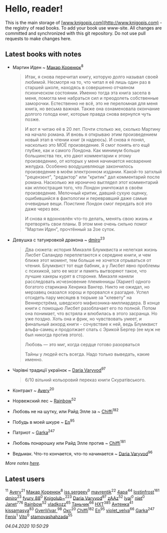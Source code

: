 # Hello, reader!
This is the main storage of [www.knigopis.com](http://www.knigopis.com) - the registry of read books.
To add your book use www-site. All changes are committed and synchronized with this git repository.
Do not use pull requests to make changes here.


## Latest books with notes
* Мартин Иден ~ [Макар Коренюк](users/126/126368737-vkontakte)<sup>8</sup>
    > Итак, я снова перечитал книгу, которую долго называл своей любимой. Несмотря на то, что читал я её лишь один раз в старшей школе, находясь в совершенно отчаяном психическом состоянии. Именно тогда эта книга засела в меня, помогла мне набраться сил и преодолеть собственные заморочки. Естественно не всё, это не переломная для меня книга, но весьма важная. Также она ознаменовала окончание долгого голода книг, которые правда снова вернулся чуть позже. 
    > 
    > И вот я читаю её в 20 лет. Почти столько же, сколько Мартину на начало романа. И вновь я открываю этим произведением новый этап в чтении книг (я надеюсь). И снова я понял, насколько это МОЁ произведение. Я смог понять его ещё глубже, как и самого Лондона. Как минимум больше большинства тех, кто дают комментарии к этому произведению, от которых у меня начинается несварение желудка. Особенно воодушевляюще закончилось произведение в моём электронном издании. Какой-то затхлый "рецензент", "редактор" или "критик" дал комментарий после романа. Насколько же иронично выглядел этот комментарий как иллюстрация того, что Лондон уничтожал в своём произведение. Мелочный критик, давший сухую оценку, ошибившийся в фактологии и перевравший даже самые очевидные вещи. Поистине Лондон смог передать всё это даже через век. 
    > 
    > И снова я вдохновлён что-то делать, менять свою жизнь и претворять свои планы. В этом мне очень сильно помог "Мартин Иден", прочтённый за 2ое суток.

* Девушка с татуировкой дракона ~ [dmiro](users/571/5714115-vkontakte)<sup>23</sup>
    > Два сюжета: история Микаэля Блумквиста и нелегкая жизнь Лисбет Саландер переплетаются к середине книги, и чем ближе этот момент, тем больше не хочется отрываться от чтения.
    > Блумквист тот еще бабник, а у Лисбет явно проблемы с психикой, зато ее мозг и память вытворяют такое, что лучшие хакеры курят в сторонке.
    > Микаэля наняли расследовать исчезновение племянницы (Хариет) одного богатого старикана Хенрика Вангер. Никто не ожидал, но мерзавец оказался хорош и прорвался к разгадке.
    > Успел отсидеть пару месяцев в тюрьме за "клевету" на Веннерстрёма, шведского мафиозника-миллиардера. В конце книги с помощью Лисбет разоблачает его по полной. Потом она понимает, что встряла и влюбилась в этого засранца. Но уже поздно. Хоть она и фрик, но чувствовать умеет, и финальный аккорд книги - сочувствие к ней, ведь Блумквист альфа-самец и продолжает спать с Эрикой Бергер (ее муж не был никогда против этого).
    > 
    > Любовь — это миг, когда сердце готово разорваться
    > 
    > Тайны у людей есть всегда. Надо только выведать, какие именно.

* Чарівні традиції українок ~ [Daria Varyvod](users/829/829893410524253-facebook)<sup>97</sup>
    > 6/10 вільний кольоровий переказ книги Скуратівського.

* Контракт ~ [Avery](users/567/56734832-yandex)<sup>20</sup>

* Норвежский лес ~ [Rainbow](users/109/109787328219839805802-google)<sup>52</sup>

* Любовь не на шутку,  или Райд Элле за ~ [Chiffi](users/105/105831994080785626680-google)<sup>182</sup>

* Побудь в моей шкуре ~ [En](users/333/333646551-vkontakte)<sup>95</sup>

* Патриот ~ [Garka](users/115/115753719718250012620-google)<sup>247</sup>

* Любовь понарошку или Райд Элле против ~ [Chiffi](users/105/105831994080785626680-google)<sup>181</sup>

* Ведьмак. Что-то кончается, что-то начинается ~ [Daria Varyvod](users/829/829893410524253-facebook)<sup>96</sup>


_More notes [here](latest_books_with_notes.md)._


## Latest users
[](users/153/1537586159620888-facebook)<sup>11</sup> 
[Avery](users/567/56734832-yandex)<sup>21</sup> 
[Макар Коренюк](users/126/126368737-vkontakte)<sup>8</sup> 
[iss.sergeev](users/554/554456833-vkontakte)<sup>0</sup> 
[mavrentik](users/200/200666735-vkontakte)<sup>22</sup> 
[4apa](users/117/117392596378069249667-google)<sup>44</sup> 
[lostinfrost](users/217/217891524-vkontakte)<sup>161</sup> 
[dmiro](users/571/5714115-vkontakte)<sup>23</sup> 
[fyury_88](users/287/287448137-vkontakte)<sup>0</sup> 
[Knigolub~](users/111/111878597279669641685-google)<sup>223</sup> 
[Daria Varyvod](users/829/829893410524253-facebook)<sup>97</sup> 
[zAAz](users/202/202248233-vkontakte)<sup>52</sup> 
[lyaj](users/607/60734149-vkontakte)<sup>0</sup> 
[niet](users/106/106650512180050127359-google)<sup>0</sup> 
[Janet](users/108/108113656204404967440-google)<sup>776</sup> 
[Rainbow](users/109/109787328219839805802-google)<sup>52</sup> 
[vladkozz](users/572/57239276-vkontakte)<sup>65</sup> 
[Таньчик](users/209/2096581563762610-facebook)<sup>66</sup> 
[HXT](users/100/100002563462782-facebook)<sup>385</sup> 
[Антенка](users/118/118158645037334943900-google)<sup>41</sup> 
[kissamasya](users/684/68439978-vkontakte)<sup>83</sup> 
[GvenVivar ](users/158/158266434925901-facebook)<sup>98</sup> 
[Окс](users/102/102536471289425216982-google)<sup>20</sup> 
[Chiffi](users/105/105831994080785626680-google)<sup>182</sup> 
[En](users/333/333646551-vkontakte)<sup>95</sup> 
[violet_velva](users/116/116961712580551399099-google)<sup>66</sup> 
[Garka](users/115/115753719718250012620-google)<sup>247</sup> 
[Fenix](users/111/111367585493471720963-google)<sup>1</sup> 
[Vito](users/128/128796434813510-facebook)<sup>0</sup> 
[stamovashahzada](users/310/310646815-vkontakte)<sup>55</sup> 


_04.04.2020 10:50:29_
